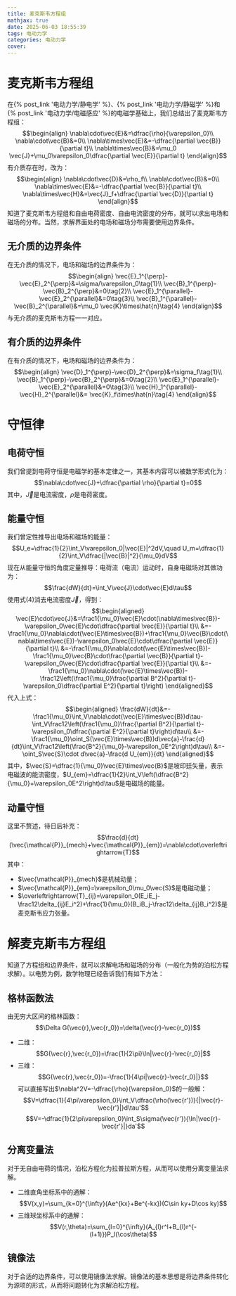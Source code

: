 ```yaml
---
title: 麦克斯韦方程组
mathjax: true
date: 2025-06-03 18:55:39
tags: 电动力学
categories: 电动力学
cover:
---
```


# 麦克斯韦方程组

在{% post_link '电动力学/静电学' %}、{% post_link '电动力学/静磁学' %}和{% post_link '电动力学/电磁感应' %}的电磁学基础上，我们总结出了麦克斯韦方程组：
$$\begin{align}
\nabla\cdot\vec{E}&=\dfrac{\rho}{\varepsilon_0}\\
\nabla\cdot\vec{B}&=0\\
\nabla\times\vec{E}&=-\dfrac{\partial \vec{B}}{\partial t}\\
\nabla\times\vec{B}&=\mu_0 \vec{J}+\mu_0\varepsilon_0\dfrac{\partial \vec{E}}{\partial t}
\end{align}$$
有介质存在时，改为：
$$\begin{align}
\nabla\cdot\vec{D}&=\rho_f\\
\nabla\cdot\vec{B}&=0\\
\nabla\times\vec{E}&=-\dfrac{\partial \vec{B}}{\partial t}\\
\nabla\times\vec{H}&=\vec{J}_f+\dfrac{\partial \vec{D}}{\partial t}
\end{align}$$
知道了麦克斯韦方程组和自由电荷密度、自由电流密度的分布，就可以求出电场和磁场的分布。当然，求解界面处的电场和磁场分布需要使用边界条件。

## 无介质的边界条件
在无介质的情况下，电场和磁场的边界条件为：
$$\begin{align}
\vec{E}_1^{\perp}-\vec{E}_2^{\perp}&=\sigma/\varepsilon_0\tag{1}\\
\vec{B}_1^{\perp}-\vec{B}_2^{\perp}&=0\tag{2}\\
\vec{E}_1^{\parallel}-\vec{E}_2^{\parallel}&=0\tag{3}\\
\vec{B}_1^{\parallel}-\vec{B}_2^{\parallel}&=\mu_0 \vec{K}\times\hat{n}\tag{4}
\end{align}$$
与无介质的麦克斯韦方程一一对应。

## 有介质的边界条件
在有介质的情况下，电场和磁场的边界条件为：
$$\begin{align}
\vec{D}_1^{\perp}-\vec{D}_2^{\perp}&=\sigma_f\tag{1}\\
\vec{B}_1^{\perp}-\vec{B}_2^{\perp}&=0\tag{2}\\
\vec{E}_1^{\parallel}-\vec{E}_2^{\parallel}&=0\tag{3}\\
\vec{H}_1^{\parallel}-\vec{H}_2^{\parallel}&= \vec{K}_f\times\hat{n}\tag{4}
\end{align}$$

# 守恒律

## 电荷守恒

我们曾提到电荷守恒是电磁学的基本定律之一，其基本内容可以被数学形式化为：
$$\nabla\cdot\vec{J}+\dfrac{\partial \rho}{\partial t}=0$$
其中，$\vec{J}$是电流密度，$\rho$是电荷密度。

## 能量守恒

我们曾定性推导出电场和磁场的能量：
$$U_e=\dfrac{1}{2}\int_V\varepsilon_0|\vec{E}|^2dV,\quad U_m=\dfrac{1}{2}\int_V\dfrac{|\vec{B}|^2}{\mu_0}dV$$
现在从能量守恒的角度定量推导：电荷流（电流）运动时，自身电磁场对其做功为：
$$\frac{dW}{dt}=\int_V\vec{J}\cdot\vec{E}d\tau$$
使用式(4)消去电流密度$\vec{J}$，得到：
$$\begin{aligned}
\vec{E}\cdot\vec{J}&=\frac1{\mu_0}\vec{E}\cdot(\nabla\times\vec{B})-\varepsilon_0\vec{E}\cdot\dfrac{\partial \vec{E}}{\partial t}\\
&=-\frac1{\mu_0}\nabla\cdot(\vec{E}\times\vec{B})+\frac1{\mu_0}\vec{B}\cdot(\nabla\times\vec{E})-\varepsilon_0\vec{E}\cdot\dfrac{\partial \vec{E}}{\partial t}\\
&=-\frac1{\mu_0}\nabla\cdot(\vec{E}\times\vec{B})-\frac1{\mu_0}\vec{B}\cdot\frac{\partial \vec{B}}{\partial t}-\varepsilon_0\vec{E}\cdot\dfrac{\partial \vec{E}}{\partial t}\\
&=-\frac1{\mu_0}\nabla\cdot(\vec{E}\times\vec{B})-\frac12\left(\frac1{\mu_0}\frac{\partial B^2}{\partial t}-\varepsilon_0\dfrac{\partial E^2}{\partial t}\right)
\end{aligned}$$
代入上式：
$$\begin{aligned}
\frac{dW}{dt}&=-\frac1{\mu_0}\int_V\nabla\cdot(\vec{E}\times\vec{B})d\tau-\int_V\frac12\left(\frac1{\mu_0}\frac{\partial B^2}{\partial t}-\varepsilon_0\dfrac{\partial E^2}{\partial t}\right)d\tau\\
&=-\frac1{\mu_0}\oint_S(\vec{E}\times\vec{B})d\vec{a}-\frac{d}{dt}\int_V\frac12\left(\frac{B^2}{\mu_0}-\varepsilon_0E^2\right)d\tau\\
&=-\oint_S\vec{S}\cdot d\vec{a}-\frac{d U_{em}}{dt}
\end{aligned}$$
其中，$\vec{S}=\dfrac{1}{\mu_0}\vec{E}\times\vec{B}$是坡印廷矢量，表示电磁波的能流密度，$U_{em}=\dfrac{1}{2}\int_V\left(\dfrac{B^2}{\mu_0}+\varepsilon_0E^2\right)d\tau$是电磁场的能量。

## 动量守恒
这里不赘述，待日后补充：
$$\frac{d}{dt}(\vec{\mathcal{P}}_{mech}+\vec{\mathcal{P}}_{em})=\nabla\cdot\overleftrightarrow{T}$$
其中：
- $\vec{\mathcal{P}}_{mech}$是机械动量；
- $\vec{\mathcal{P}}_{em}=\varepsilon_0\mu_0\vec{S}$是电磁动量；
- $\overleftrightarrow{T}_{ij}=\varepsilon_0(E_iE_j-\frac12\delta_{ij}E_i^2)+\frac{1}{\mu_0}(B_iB_j-\frac12\delta_{ij}B_i^2)$是麦克斯韦应力张量。

# 解麦克斯韦方程组

知道了方程组和边界条件，就可以求解电场和磁场的分布（一般化为势的泊松方程求解）。以电势为例，数学物理已经告诉我们有如下方法：

## 格林函数法
由无穷大区间的格林函数：
$$\Delta G(\vec{r},\vec{r_0})=\delta(\vec{r}-\vec{r_0})$$
- 二维：
  $$G(\vec{r},\vec{r_0})=\frac{1}{2\pi}\ln|\vec{r}-\vec{r_0}|$$
- 三维：
  $$G(\vec{r},\vec{r_0})=-\frac{1}{4\pi|\vec{r}-\vec{r_0}|}$$
可以直接写出$\nabla^2V=-\dfrac{\rho}{\varepsilon_0}$的一般解：
$$V=\dfrac{1}{4\pi\varepsilon_0}\int_V\dfrac{\rho(\vec{r'})}{|\vec{r}-\vec{r'}|}d\tau'$$
$$V=-\dfrac{1}{2\pi\varepsilon_0}\int_S\sigma(\vec{r'}){\ln|\vec{r}-\vec{r'}|}da'$$

## 分离变量法
对于无自由电荷的情况，泊松方程化为拉普拉斯方程，从而可以使用分离变量法求解。
- 二维直角坐标系中的通解：
  $$V(x,y)=\sum_{k=0}^{\infty}(Ae^{kx}+Be^{-kx})(C\sin ky+D\cos ky)$$
- 三维球坐标系中的通解：
  $$V(r,\theta)=\sum_{l=0}^{\infty}(A_{l}r^l+B_{l}r^{-(l+1)})P_l(\cos\theta)$$

## 镜像法
对于合适的边界条件，可以使用镜像法求解。镜像法的基本思想是将边界条件转化为源项的形式，从而将问题转化为求解泊松方程。